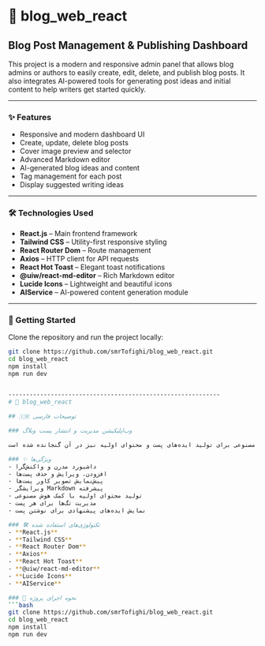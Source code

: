 # 📝 blog_web_react

## Blog Post Management & Publishing Dashboard

This project is a modern and responsive admin panel that allows blog admins or authors to easily create, edit, delete, and publish blog posts. It also integrates AI-powered tools for generating post ideas and initial content to help writers get started quickly.

---

### ✨ Features

- Responsive and modern dashboard UI  
- Create, update, delete blog posts  
- Cover image preview and selector  
- Advanced Markdown editor  
- AI-generated blog ideas and content  
- Tag management for each post  
- Display suggested writing ideas  

---

### 🛠 Technologies Used

- **React.js** – Main frontend framework  
- **Tailwind CSS** – Utility-first responsive styling  
- **React Router Dom** – Route management  
- **Axios** – HTTP client for API requests  
- **React Hot Toast** – Elegant toast notifications  
- **@uiw/react-md-editor** – Rich Markdown editor  
- **Lucide Icons** – Lightweight and beautiful icons  
- **AIService** – AI-powered content generation module  

---

### 🚀 Getting Started

Clone the repository and run the project locally:

```bash
git clone https://github.com/smrTofighi/blog_web_react.git
cd blog_web_react
npm install
npm run dev


------------------------------------------------------------
# 📝 blog_web_react

## 🇮🇷 توضیحات فارسی

### وب‌اپلیکیشن مدیریت و انتشار پست وبلاگ

این پروژه یک پنل مدیریت وبلاگ است که به مدیران یا نویسندگان این امکان را می‌دهد تا به راحتی پست‌های وبلاگی خود را ایجاد، ویرایش، حذف و منتشر کنند. همچنین قابلیت استفاده از هوش مصنوعی برای تولید ایده‌های پست و محتوای اولیه نیز در آن گنجانده شده است.

### ✨ ویژگی‌ها
- داشبورد مدرن و واکنش‌گرا
- افزودن، ویرایش و حذف پست‌ها
- پیش‌نمایش تصویر کاور پست‌ها
- ویرایشگر Markdown پیشرفته
- تولید محتوای اولیه با کمک هوش مصنوعی
- مدیریت تگ‌ها برای هر پست
- نمایش ایده‌های پیشنهادی برای نوشتن پست

### 🛠 تکنولوژی‌های استفاده شده
- **React.js**
- **Tailwind CSS**
- **React Router Dom**
- **Axios**
- **React Hot Toast**
- **@uiw/react-md-editor**
- **Lucide Icons**
- **AIService**

### 🚀 نحوه اجرای پروژه
```bash
git clone https://github.com/smrTofighi/blog_web_react.git
cd blog_web_react
npm install
npm run dev
